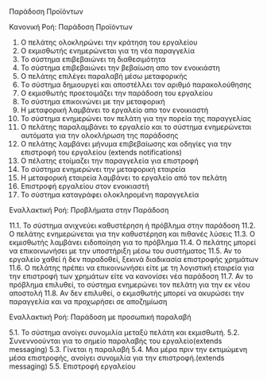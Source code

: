 Παράδοση Προϊόντων

Κανονική Ροή: Παράδοση Προϊόντων

1. Ο πελάτης ολοκληρώνει την κράτηση του εργαλείου
2. Ο εκμισθωτής ενημερώνεται για τη νέα παραγγελία
3. Το σύστημα επιβεβαιώνει τη διαθεσιμότητα
4. Το σύστημα επιβεβαιώνει την βεβαίωση απο τον ενοικιάστη
5. Ο πελάτης επιλέγει παραλαβή μέσω μεταφορικής
6. Tο σύστημα δημιουργεί και αποστέλλει τον αριθμό παρακολούθησης
7. Ο εκμισθωτής προετοιμάζει την παράδοση του εργαλείου
8. Το σύστημα επικοινώνει με την μεταφορική
9. Η μεταφορική λαμβάνει το εργαλείο απο τον ενοικιαστή
10. Το σύστημα ενημερώνει τον πελάτη για την πορεία της παραγγελίας
11. Ο πελάτης παραλαμβάνει το εργαλείο και το σύστημα ενημερώνεται αυτόματα για την ολοκλήρωση της παράδοσης
12. Ο πελάτης λαμβάνει μήνυμα επιβεβαίωσης και οδηγίες για την επιστροφή του εργαλείου (extends notifications)
13. Ο πέλατης ετοίμαζει την παραγγελεία για επιστροφή
14. Το σύστημα ενημερώνει την μεταφορική εταιρεία
15. Η μεταφορική εταιρεία λαμβάνει το εργαλείο από τον πελάτη
16. Επιστροφή εργαλείου στον ενοικιαστή
17. Το σύστημα καταγράφει ολοκληρομένη παραγγελεία



Εναλλακτική Ροή: Προβλήματα στην Παράδοση

11.1. Το σύστημα ανιχνεύει καθυστέρηση ή πρόβλημα στην παράδοση
11.2. Ο πελάτης ενημερώνεται για την καθυστέρηση και πιθανές λύσεις
11.3. Ο εκμισθωτής λαμβάνει ειδοποίηση για το πρόβλημα
11.4. Ο πελάτης μπορεί να επικοινωνήσει με την υποστήριξη μέσω του συστήματος
11.5. Αν το εργαλείο χαθεί ή δεν παραδοθεί, ξεκινά διαδικασία επιστροφής χρημάτων
11.6. Ο πελάτης πρέπει να επικοινωνήσει είτε με τη λογιστική εταιρεία για την επιστροφή των χρημάτων είτε να κανονίσει νέα παράδοση
11.7. Αν το πρόβλημα επιλυθεί, το σύστημα ενημερώνει τον πελάτη για την εκ νέου αποστολή
11.8. Αν δεν επιλυθεί, ο εκμισθωτής μπορεί να ακυρώσει την παραγγελία και να προχωρήσει σε αποζημίωση

Εναλλακτική Ροή: Παράδοση με προσωπική παραλαβή

5.1. Το σύστημα ανοίγει συνομιλία μεταξύ πελάτη και εκμισθωτή.
5.2. Συνεννοούνται για το σημείο παραλαβής του εργαλείο(extends messaging)
5.3. Γίνεται η παραλαβή
5.4. Μια μέρα πριν την εκτιμώμενη μέσα επιστροφής, ανοίγει συνομιλία για την επιστροφή.(extends messaging)
5.5. Επιστροφή εργαλείου